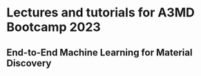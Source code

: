 # Lectures and tutorials for A3MD Bootcamp 2023
## End-to-End Machine Learning for Material Discovery

